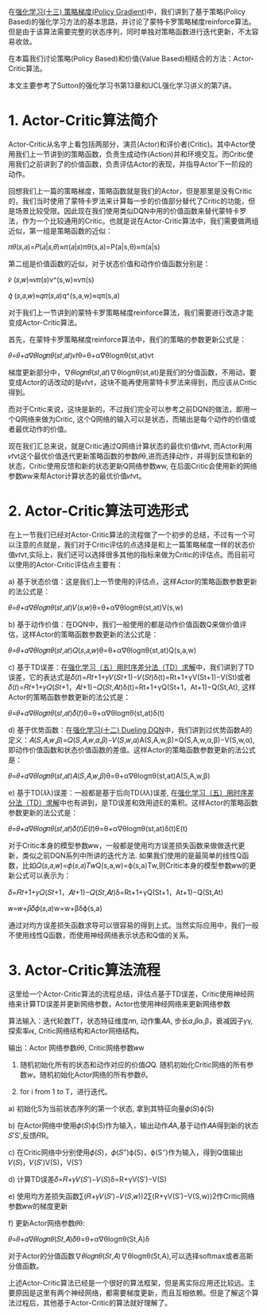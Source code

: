 在[强化学习(十三) 策略梯度(Policy Gradient)](https://www.cnblogs.com/pinard/p/10137696.html)中，我们讲到了基于策略(Policy Based)的强化学习方法的基本思路，并讨论了蒙特卡罗策略梯度reinforce算法。但是由于该算法需要完整的状态序列，同时单独对策略函数进行迭代更新，不太容易收敛。

在本篇我们讨论策略(Policy Based)和价值(Value Based)相结合的方法：Actor-Critic算法。

本文主要参考了Sutton的强化学习书第13章和UCL强化学习讲义的第7讲。

# 1. Actor-Critic算法简介

Actor-Critic从名字上看包括两部分，演员(Actor)和评价者(Critic)。其中Actor使用我们上一节讲到的策略函数，负责生成动作(Action)并和环境交互。而Critic使用我们之前讲到了的价值函数，负责评估Actor的表现，并指导Actor下一阶段的动作。

回想我们上一篇的策略梯度，策略函数就是我们的Actor，但是那里是没有Critic的，我们当时使用了蒙特卡罗法来计算每一步的价值部分替代了Critic的功能，但是场景比较受限。因此现在我们使用类似DQN中用的价值函数来替代蒙特卡罗法，作为一个比较通用的Critic。也就是说在Actor-Critic算法中，我们需要做两组近似，第一组是策略函数的近似：

𝜋𝜃(𝑠,𝑎)=𝑃(𝑎|𝑠,𝜃)≈𝜋(𝑎|𝑠)πθ(s,a)=P(a|s,θ)≈π(a|s)

第二组是价值函数的近似，对于状态价值和动作价值函数分别是：

𝑣̂ (𝑠,𝑤)≈𝑣𝜋(𝑠)v^(s,w)≈vπ(s)

𝑞̂ (𝑠,𝑎,𝑤)≈𝑞𝜋(𝑠,𝑎)q^(s,a,w)≈qπ(s,a)

对于我们上一节讲到的蒙特卡罗策略梯度reinforce算法，我们需要进行改造才能变成Actor-Critic算法。

首先，在蒙特卡罗策略梯度reinforce算法中，我们的策略的参数更新公式是：

𝜃=𝜃+𝛼∇𝜃𝑙𝑜𝑔𝜋𝜃(𝑠𝑡,𝑎𝑡)𝑣𝑡θ=θ+α∇θlogπθ(st,at)vt

梯度更新部分中，∇𝜃𝑙𝑜𝑔𝜋𝜃(𝑠𝑡,𝑎𝑡)∇θlogπθ(st,at)是我们的分值函数，不用动，要变成Actor的话改动的是𝑣𝑡vt，这块不能再使用蒙特卡罗法来得到，而应该从Critic得到。

而对于Critic来说，这块是新的，不过我们完全可以参考之前DQN的做法，即用一个Q网络来做为Critic, 这个Q网络的输入可以是状态，而输出是每个动作的价值或者最优动作的价值。

现在我们汇总来说，就是Critic通过Q网络计算状态的最优价值𝑣𝑡vt, 而Actor利用𝑣𝑡vt这个最优价值迭代更新策略函数的参数𝜃θ,进而选择动作，并得到反馈和新的状态，Critic使用反馈和新的状态更新Q网络参数𝑤w, 在后面Critic会使用新的网络参数𝑤w来帮Actor计算状态的最优价值𝑣𝑡vt。

# 2. Actor-Critic算法可选形式

在上一节我们已经对Actor-Critic算法的流程做了一个初步的总结，不过有一个可以注意的点就是，我们对于Critic评估的点选择是和上一篇策略梯度一样的状态价值𝑣𝑡vt,实际上，我们还可以选择很多其他的指标来做为Critic的评估点。而目前可以使用的Actor-Critic评估点主要有：

a) 基于状态价值：这是我们上一节使用的评估点，这样Actor的策略函数参数更新的法公式是：

𝜃=𝜃+𝛼∇𝜃𝑙𝑜𝑔𝜋𝜃(𝑠𝑡,𝑎𝑡)𝑉(𝑠,𝑤)θ=θ+α∇θlogπθ(st,at)V(s,w)

b) 基于动作价值：在DQN中，我们一般使用的都是动作价值函数Q来做价值评估，这样Actor的策略函数参数更新的法公式是：

𝜃=𝜃+𝛼∇𝜃𝑙𝑜𝑔𝜋𝜃(𝑠𝑡,𝑎𝑡)𝑄(𝑠,𝑎,𝑤)θ=θ+α∇θlogπθ(st,at)Q(s,a,w)

c) 基于TD误差：在[强化学习（五）用时序差分法（TD）求解](https://www.cnblogs.com/pinard/p/9529828.html)中，我们讲到了TD误差，它的表达式是𝛿(𝑡)=𝑅𝑡+1+𝛾𝑉(𝑆𝑡+1)−𝑉(𝑆𝑡)δ(t)=Rt+1+γV(St+1)−V(St)或者𝛿(𝑡)=𝑅𝑡+1+𝛾𝑄(𝑆𝑡+1，𝐴𝑡+1)−𝑄(𝑆𝑡,𝐴𝑡)δ(t)=Rt+1+γQ(St+1，At+1)−Q(St,At), 这样Actor的策略函数参数更新的法公式是：

𝜃=𝜃+𝛼∇𝜃𝑙𝑜𝑔𝜋𝜃(𝑠𝑡,𝑎𝑡)𝛿(𝑡)θ=θ+α∇θlogπθ(st,at)δ(t)

d) 基于优势函数：在[强化学习(十二) Dueling DQN](https://www.cnblogs.com/pinard/p/9923859.html)中，我们讲到过优势函数A的定义：𝐴(𝑆,𝐴,𝑤,𝛽)=𝑄(𝑆,𝐴,𝑤,𝛼,𝛽)−𝑉(𝑆,𝑤,𝛼)A(S,A,w,β)=Q(S,A,w,α,β)−V(S,w,α),即动作价值函数和状态价值函数的差值。这样Actor的策略函数参数更新的法公式是：

𝜃=𝜃+𝛼∇𝜃𝑙𝑜𝑔𝜋𝜃(𝑠𝑡,𝑎𝑡)𝐴(𝑆,𝐴,𝑤,𝛽)θ=θ+α∇θlogπθ(st,at)A(S,A,w,β)

e) 基于TD(𝜆λ)误差：一般都是基于后向TD(𝜆λ)误差, 在[强化学习（五）用时序差分法（TD）求解](https://www.cnblogs.com/pinard/p/9529828.html)中也有讲到，是TD误差和效用迹E的乘积。这样Actor的策略函数参数更新的法公式是：

𝜃=𝜃+𝛼∇𝜃𝑙𝑜𝑔𝜋𝜃(𝑠𝑡,𝑎𝑡)𝛿(𝑡)𝐸(𝑡)θ=θ+α∇θlogπθ(st,at)δ(t)E(t)

对于Critic本身的模型参数𝑤w，一般都是使用均方误差损失函数来做做迭代更新，类似之前DQN系列中所讲的迭代方法. 如果我们使用的是最简单的线性Q函数，比如𝑄(𝑠,𝑎,𝑤)=𝜙(𝑠,𝑎)𝑇𝑤Q(s,a,w)=ϕ(s,a)Tw,则Critic本身的模型参数𝑤w的更新公式可以表示为：

𝛿=𝑅𝑡+1+𝛾𝑄(𝑆𝑡+1，𝐴𝑡+1)−𝑄(𝑆𝑡,𝐴𝑡)δ=Rt+1+γQ(St+1，At+1)−Q(St,At)

𝑤=𝑤+𝛽𝛿𝜙(𝑠,𝑎)w=w+βδϕ(s,a)

通过对均方误差损失函数求导可以很容易的得到上式。当然实际应用中，我们一般不使用线性Q函数，而使用神经网络表示状态和Q值的关系。

# 3. Actor-Critic算法流程

这里给一个Actor-Critic算法的流程总结，评估点基于TD误差，Critic使用神经网络来计算TD误差并更新网络参数，Actor也使用神经网络来更新网络参数

算法输入：迭代轮数𝑇T，状态特征维度𝑛n, 动作集𝐴A, 步长𝛼,𝛽α,β，衰减因子𝛾γ, 探索率𝜖ϵ, Critic网络结构和Actor网络结构。

输出：Actor 网络参数𝜃θ, Critic网络参数𝑤w

1. 随机初始化所有的状态和动作对应的价值𝑄Q. 随机初始化Critic网络的所有参数$w$。随机初始化Actor网络的所有参数$\theta$。

2. for i from 1 to T，进行迭代。

a) 初始化S为当前状态序列的第一个状态, 拿到其特征向量𝜙(𝑆)ϕ(S)

b) 在Actor网络中使用𝜙(𝑆)ϕ(S)作为输入，输出动作𝐴A,基于动作𝐴A得到新的状态𝑆′S′,反馈𝑅R。

c) 在Critic网络中分别使用𝜙(𝑆)，𝜙(𝑆‘′)ϕ(S)，ϕ(S‘′)作为输入，得到Q值输出𝑉(𝑆)，𝑉(𝑆′)V(S)，V(S′)

d) 计算TD误差𝛿=𝑅+𝛾𝑉(𝑆′)−𝑉(𝑆)δ=R+γV(S′)−V(S)

e) 使用均方差损失函数∑(𝑅+𝛾𝑉(𝑆′)−𝑉(𝑆,𝑤))2∑(R+γV(S′)−V(S,w))2作Critic网络参数𝑤w的梯度更新

f) 更新Actor网络参数𝜃θ:

𝜃=𝜃+𝛼∇𝜃𝑙𝑜𝑔𝜋𝜃(𝑆𝑡,𝐴)𝛿θ=θ+α∇θlogπθ(St,A)δ

对于Actor的分值函数∇𝜃𝑙𝑜𝑔𝜋𝜃(𝑆𝑡,𝐴)∇θlogπθ(St,A),可以选择softmax或者高斯分值函数。

上述Actor-Critic算法已经是一个很好的算法框架，但是离实际应用还比较远。主要原因是这里有两个神经网络，都需要梯度更新，而且互相依赖。但是了解这个算法过程后，其他基于Actor-Critic的算法就好理解了。
